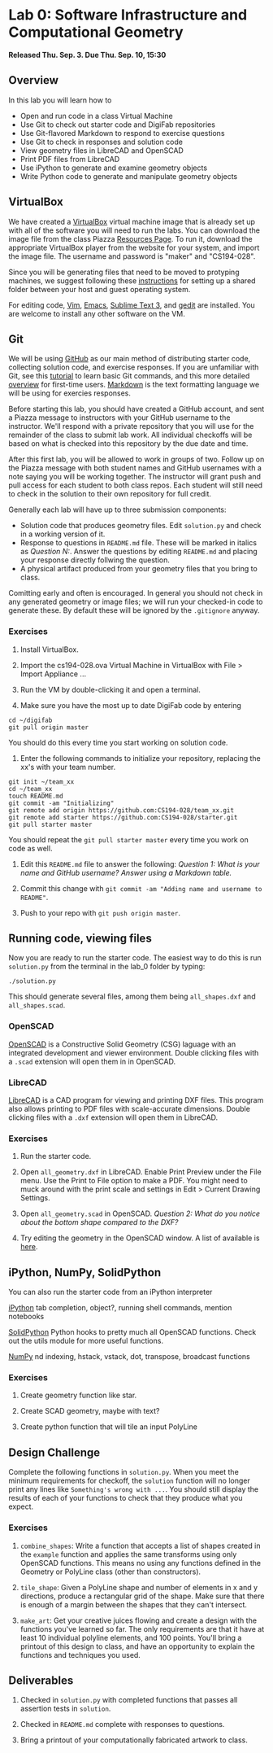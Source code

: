 # Lab 0: Software Infrastructure and Computational Geometry

**Released Thu. Sep. 3. Due Thu. Sep. 10, 15:30**

## Overview

In this lab you will learn how to

* Open and run code in a class Virtual Machine
* Use Git to check out starter code and DigiFab repositories
* Use Git-flavored Markdown to respond to exercise questions
* Use Git to check in responses and solution code
* View geometry files in LibreCAD and OpenSCAD
* Print PDF files from LibreCAD
* Use iPython to generate and examine geometry objects
* Write Python code to generate and manipulate geometry objects

## VirtualBox

We have created a [VirtualBox](https://www.virtualbox.org/wiki/Downloads)
virtual machine image that is already set up with all of the software you
will need to run the labs. You can download the image file from the class
Piazza [Resources Page](https://piazza.com/berkeley/fall2015/cs194028/resources).
To run it, download the appropriate VirtualBox player from the website for
your system, and import the image file. The username and password is "maker"
and "CS194-028".

Since you will be generating files that need to be moved to protyping machines,
we suggest following these
[instructions](https://www.virtualbox.org/manual/ch04.html#sharedfolders)
for setting up a shared folder between your host and guest operating system.

For editing code, [Vim](www.vim.org), 
[Emacs](https://www.gnu.org/software/emacs/), 
[Sublime Text 3](www.sublimetext.com),
and [gedit](https://wiki.gnome.org/Apps/Gedit) are installed. You are welcome
to install any other software on the VM.

## Git

We will be using [GitHub](www.github.com) as our main method of distributing 
starter code, collecting solution code, and exercise responses.
If you are unfamiliar with Git, see this [tutorial](try.github.io)
to learn basic Git commands, and this more detailed 
[overview](https://git-scm.com/book/en/v2/Getting-Started-About-Version-Control)
for first-time users. [Markdown](https://help.github.com/articles/markdown-basics/)
is the text formatting language we will be using for exercies responses.

Before starting this lab, you should have created a GitHub account, and sent
a Piazza message to instructors with your GitHub username to the instructor.
We'll respond with a private repository that you will use for the remainder
of the class to submit lab work. All individual checkoffs will be based on 
what is checked into this repository by the due date and time.

After this first lab, you will be allowed to work in groups of two. Follow
up on the Piazza message with both student names and GitHub usernames with 
a note saying you will be working together. The instructor will grant push
and pull access for each student to both class repos. Each student will still
need to check in the solution to their own repository for full credit.

Generally each lab will have up to three submission components:

* Solution code that produces geometry files. Edit `solution.py` and check
in a working version of it.
* Response to questions in `README.md` file. These will be marked in italics as 
*Question N:*. Answer the questions by editing `README.md` and placing your
response directly follwing the question.
* A physical artifact produced from your geometry files that you bring to class.

Comitting early and often is encouraged. In general you should not check in 
any generated geometry or image files; we will run your checked-in code to 
generate these. By default these will be ignored by the `.gitignore` anyway.

### Exercises

1. Install VirtualBox.

1. Import the cs194-028.ova Virtual Machine in VirtualBox with File > Import 
Appliance ...

1. Run the VM by double-clicking it and open a terminal.

1. Make sure you have the most up to date DigiFab code by entering

```
cd ~/digifab
git pull origin master
```

You should do this every time you start working on solution code.

1. Enter the following commands to initialize your repository, replacing
the xx's with your team number.

```
git init ~/team_xx
cd ~/team_xx
touch README.md
git commit -am "Initializing"
git remote add origin https://github.com:CS194-028/team_xx.git
git remote add starter https://github.com:CS194-028/starter.git
git pull starter master
```

You should repeat the `git pull starter master` every time you work on code
as well.

1. Edit this `README.md` file to answer the following:
*Question 1: What is your name and GitHub username? Answer using a Markdown
table.*

1. Commit this change with `git commit -am "Adding name and username to README"`.

1. Push to your repo with `git push origin master`.

## Running code, viewing files

Now you are ready to run the starter code. The easiest way to do this is run
`solution.py` from the terminal in the lab\_0 folder by typing:

```
./solution.py
```

This should generate several files, among them being `all_shapes.dxf` and
`all_shapes.scad`.

### OpenSCAD

[OpenSCAD](http://www.openscad.org/documentation.html) is a Constructive
Solid Geometry (CSG) laguage with an integrated development and viewer
environment. Double clicking files with a `.scad` extension will open them
in in OpenSCAD.

### LibreCAD

[LibreCAD](http://librecad.org/cms/home.html) is a CAD program for viewing
and printing DXF files. This program also allows printing to PDF files with
scale-accurate dimensions. Double clicking files with a `.dxf` extension will
open them in LibreCAD.

### Exercises

1. Run the starter code.

1. Open `all_geometry.dxf` in LibreCAD. Enable Print Preview under the File
menu. Use the Print to File option to make a PDF. You might need to muck around
with the print scale and settings in Edit > Current Drawing Settings.

1. Open `all_geometry.scad` in OpenSCAD.
*Question 2: What do you notice about the bottom shape compared to the DXF?*

1. Try editing the geometry in the OpenSCAD window. A list of available
is [here](http://www.openscad.org/cheatsheet/index.html).

## iPython, NumPy, SolidPython

You can also run the starter code from an iPython interpreter

[iPython](http://www.pythonforbeginners.com/basics/ipython-a-short-introduction)
tab completion, object?, running shell commands, mention notebooks

[SolidPython](https://github.com/SolidCode/SolidPython)
Python hooks to pretty much all OpenSCAD functions. Check out the utils module
for more useful functions.

[NumPy](http://cs231n.github.io/python-numpy-tutorial/)
nd indexing, hstack, vstack, dot, transpose, broadcast functions

### Exercises

1. Create geometry function like star.

1. Create SCAD geometry, maybe with text?

1. Create python function that will tile an input PolyLine

## Design Challenge

Complete the following functions in `solution.py`. When you meet the minimum
requirements for checkoff, the `solution` function will no longer print any
lines like `Something's wrong with ...`. You should still display the results
of each of your functions to check that they produce what you expect.

### Exercises

1. `combine_shapes`: Write a function that accepts a list of shapes created in
the `example` function and applies the same transforms using only OpenSCAD
functions. This means no using any functions defined in the Geometry or
PolyLine class (other than constructors).

1. `tile_shape`: Given a PolyLine shape and number of elements in x and y
directions, produce a rectangular grid of the shape. Make sure that there is
enough of a margin between the shapes that they can't intersect.

1. `make_art`: Get your creative juices flowing and create a design with the
functions you've learned so far. The only requirements are that it have at
least 10 individual polyline elements, and 100 points. You'll bring a printout
of this design to class, and have an opportunity to explain the functions and
techniques you used.

## Deliverables

1. Checked in `solution.py` with completed functions that passes all assertion
tests in `solution`.

1. Checked in `README.md` complete with responses to questions.

1. Bring a printout of your computationally fabricated artwork to class.

